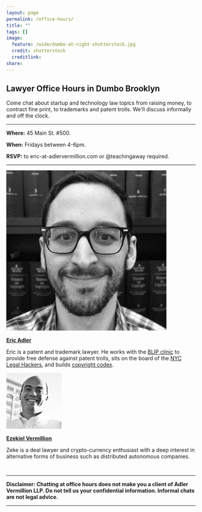```yaml
---
layout: page
permalink: /office-hours/
title: ""
tags: []
image:
  feature: /wide/dumbo-at-night-shutterstock.jpg
  credit: shutterstock
  creditlink: 
share: 
---
```



## Lawyer Office Hours in Dumbo Brooklyn

Come chat about startup and technology law topics from raising money, to contract fine print, to trademarks and patent trolls. We'll discuss informally and off the clock.

- - - 

**Where:** 45 Main St. #500. 

**When:** Fridays between 4-6pm. 

**RSVP:** to eric-at-adlervermillion.com or @teachingaway required. 

- - - 

<div class="attorney"> 
    <div class='sixcols'>
        <a href="/../ericadler">
        <img src="/../images/EricAvatar.jpg" class="avatar-photo">
        <p><strong>Eric Adler</strong></p>
        </a>
        <p>Eric is a patent and trademark lawyer. He works with the <a href="http://www.blipclinic.org/">BLIP clinic</a> to provide free defense against patent trolls, sits on the board of the <a href='http://legalhackers.org/'>NYC Legal Hackers</a>, and builds <a href='http://www.copyrightcodex.com'>copyright codex</a>.</p> 
    </div>

<div class='sixcols' style="margin-bottom:3em;">
<a href="/../zekevermillion">
<img src="/../images/ZekeAvatar.jpg" class="avatar-photo">
<p><strong>Ezekiel Vermillion</strong></p>
</a>
<p>Zeke is a deal lawyer and crypto-currency enthusiast with a deep interest in alternative forms of business such as distributed autonomous companies.</p> 
</div>
</div>

- - - 

**Disclaimer: Chatting at office hours does not make you a client of Adler Vermillion LLP. Do not tell us your confidential information. Informal chats are not legal advice.**

- - - 